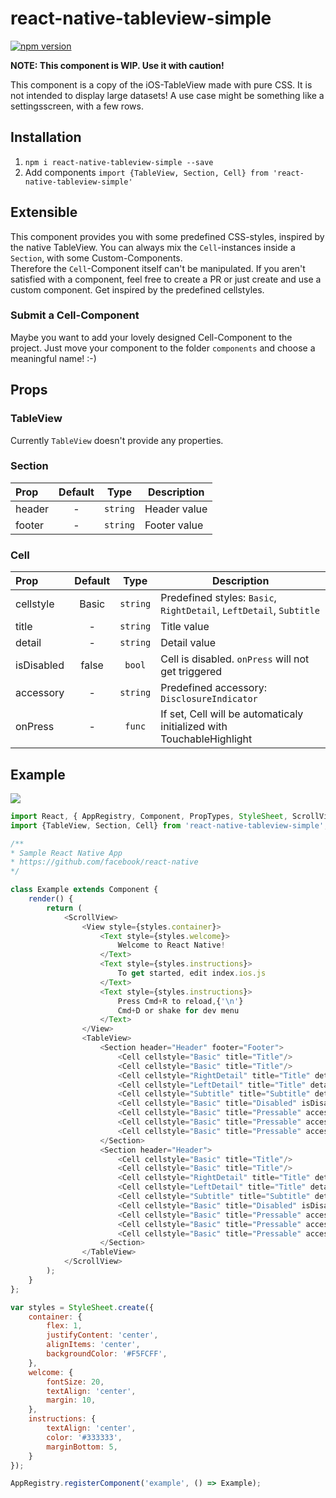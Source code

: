 # react-native-tableview-simple
[![npm version](http://img.shields.io/npm/v/react-native-tableview-simple.svg?style=flat-square)](https://www.npmjs.com/package/react-native-tableview-simple)

**NOTE: This component is WIP. Use it with caution!**

This component is a copy of the iOS-TableView made with pure CSS.
It is not intended to display large datasets!
A use case might be something like a settingsscreen, with a few rows.

## Installation
1. `npm i react-native-tableview-simple --save`
1. Add components `import {TableView, Section, Cell} from 'react-native-tableview-simple'`

## Extensible
This component provides you with some predefined CSS-styles, inspired by the native TableView.
You can always mix the `Cell`-instances inside a `Section`, with some Custom-Components.   
Therefore the `Cell`-Component itself can't be manipulated. If you aren't satisfied with a component, feel free to create a PR or just create and use a custom component. Get inspired by the predefined cellstyles.

### Submit a Cell-Component
Maybe you want to add your lovely designed Cell-Component to the project.
Just move your component to the folder `components` and choose a meaningful name! :-)

## Props
### TableView
Currently `TableView` doesn't provide any properties.

### Section
| Prop  | Default | Type | Description |
| :------------ | :---------------:| :---------------:| ---------------|
| header | - | `string` | Header value |
| footer | - | `string` | Footer value |

### Cell
| Prop  | Default | Type | Description |
| :------------ | :---------------:| :---------------:| ---------------|
| cellstyle | Basic | `string` | Predefined styles: `Basic`, `RightDetail`, `LeftDetail`, `Subtitle` |
| title | - | `string` | Title value |
| detail | - | `string` | Detail value |
| isDisabled | false | `bool` | Cell is disabled. `onPress` will not get triggered |
| accessory | - | `string` | Predefined accessory: `DisclosureIndicator` |
| onPress | - | `func` | If set, Cell will be automaticaly initialized with TouchableHighlight |


## Example
![](https://raw.github.com/Purii/react-native-tableview-simple/master/screenshot.png)
```javascript
import React, { AppRegistry, Component, PropTypes, StyleSheet, ScrollView, View, Text } from 'react-native';
import {TableView, Section, Cell} from 'react-native-tableview-simple';

/**
* Sample React Native App
* https://github.com/facebook/react-native
*/

class Example extends Component {
	render() {
		return (
			<ScrollView>
				<View style={styles.container}>
					<Text style={styles.welcome}>
						Welcome to React Native!
					</Text>
					<Text style={styles.instructions}>
						To get started, edit index.ios.js
					</Text>
					<Text style={styles.instructions}>
						Press Cmd+R to reload,{'\n'}
						Cmd+D or shake for dev menu
					</Text>
				</View>
				<TableView>
					<Section header="Header" footer="Footer">
						<Cell cellstyle="Basic" title="Title"/>
						<Cell cellstyle="Basic" title="Title"/>
						<Cell cellstyle="RightDetail" title="Title" detail="Detail" />
						<Cell cellstyle="LeftDetail" title="Title" detail="Detail"/>
						<Cell cellstyle="Subtitle" title="Subtitle" detail="Nooooooooooooooooooooooooooooooooooooooooooooooooooooooooooooooo Linebreakkkkkkkkkkkkkkkkkkkkkkkkkkkkkkkkkkkkkkkkkkkkkkkkkkkkkkkkkkkkkkkkkkkk"/>
						<Cell cellstyle="Basic" title="Disabled" isDisabled="true"/>
						<Cell cellstyle="Basic" title="Pressable" accessory="DisclosureIndicator" onPress={() => {console.log('Heyho!')}}/>
						<Cell cellstyle="Basic" title="Pressable" accessory="DisclosureIndicator" onPress={() => {console.log('Heyho!')}}/>
						<Cell cellstyle="Basic" title="Pressable" accessory="DisclosureIndicator" onPress={() => {console.log('Heyho!')}}/>
					</Section>
					<Section header="Header">
						<Cell cellstyle="Basic" title="Title"/>
						<Cell cellstyle="Basic" title="Title"/>
						<Cell cellstyle="RightDetail" title="Title" detail="Detail" />
						<Cell cellstyle="LeftDetail" title="Title" detail="Detail"/>
						<Cell cellstyle="Subtitle" title="Subtitle" detail="Nooooooooooooooooooooooooooooooooooooooooooooooooooooooooooooooo Linebreakkkkkkkkkkkkkkkkkkkkkkkkkkkkkkkkkkkkkkkkkkkkkkkkkkkkkkkkkkkkkkkkkkkk"/>
						<Cell cellstyle="Basic" title="Disabled" isDisabled="true"/>
						<Cell cellstyle="Basic" title="Pressable" accessory="DisclosureIndicator" onPress={() => {console.log('Heyho!')}}/>
						<Cell cellstyle="Basic" title="Pressable" accessory="DisclosureIndicator" onPress={() => {console.log('Heyho!')}}/>
						<Cell cellstyle="Basic" title="Pressable" accessory="DisclosureIndicator" onPress={() => {console.log('Heyho!')}}/>
					</Section>
				</TableView>
			</ScrollView>
		);
	}
};

var styles = StyleSheet.create({
	container: {
		flex: 1,
		justifyContent: 'center',
		alignItems: 'center',
		backgroundColor: '#F5FCFF',
	},
	welcome: {
		fontSize: 20,
		textAlign: 'center',
		margin: 10,
	},
	instructions: {
		textAlign: 'center',
		color: '#333333',
		marginBottom: 5,
	}
});

AppRegistry.registerComponent('example', () => Example);

```